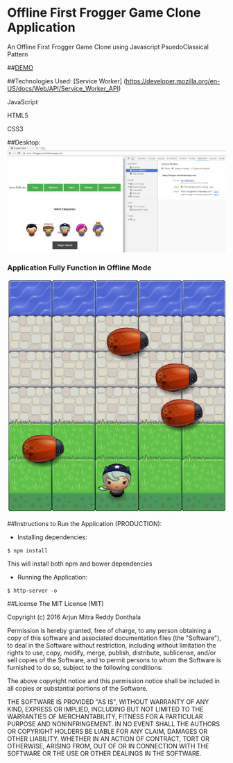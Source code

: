 # Offline First Frogger Game Clone Application
An Offline First Frogger Game Clone using Javascript PsuedoClassical Pattern

##[DEMO](https://frogger-amr.firebaseapp.com/)

##Technologies Used:
[Service Worker] (https://developer.mozilla.org/en-US/docs/Web/API/Service_Worker_API)

JavaScript

HTML5

CSS3

##Desktop:
![image](https://github.com/arjunmitrareddy/Frogger_Game_Clone/blob/master/images/Screen3.png)
### Application Fully Function in Offline Mode
![image](https://github.com/arjunmitrareddy/Frogger_Game_Clone/blob/master/images/Screen2.png)

##Instructions to Run the Application (PRODUCTION):
- Installing dependencies:
```{r, engine='bash', count_lines}
$ npm install
```
This will install both npm and bower dependencies
- Running the Application:
```{r, engine='bash', count_lines}
$ http-server -o
```

##License
The MIT License (MIT)

Copyright (c) 2016 Arjun Mitra Reddy Donthala

Permission is hereby granted, free of charge, to any person obtaining a copy of this software and associated documentation files (the "Software"), to deal in the Software without restriction, including without limitation the rights to use, copy, modify, merge, publish, distribute, sublicense, and/or sell copies of the Software, and to permit persons to whom the Software is furnished to do so, subject to the following conditions:

The above copyright notice and this permission notice shall be included in all copies or substantial portions of the Software.

THE SOFTWARE IS PROVIDED "AS IS", WITHOUT WARRANTY OF ANY KIND, EXPRESS OR IMPLIED, INCLUDING BUT NOT LIMITED TO THE WARRANTIES OF MERCHANTABILITY, FITNESS FOR A PARTICULAR PURPOSE AND NONINFRINGEMENT. IN NO EVENT SHALL THE AUTHORS OR COPYRIGHT HOLDERS BE LIABLE FOR ANY CLAIM, DAMAGES OR OTHER LIABILITY, WHETHER IN AN ACTION OF CONTRACT, TORT OR OTHERWISE, ARISING FROM, OUT OF OR IN CONNECTION WITH THE SOFTWARE OR THE USE OR OTHER DEALINGS IN THE SOFTWARE.
